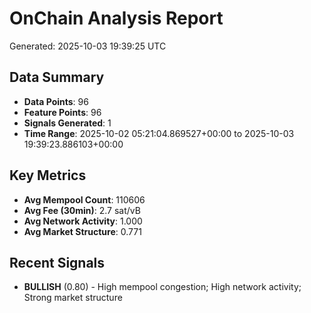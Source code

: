 # OnChain Analysis Report
Generated: 2025-10-03 19:39:25 UTC

## Data Summary
- **Data Points**: 96
- **Feature Points**: 96
- **Signals Generated**: 1
- **Time Range**: 2025-10-02 05:21:04.869527+00:00 to 2025-10-03 19:39:23.886103+00:00

## Key Metrics
- **Avg Mempool Count**: 110606
- **Avg Fee (30min)**: 2.7 sat/vB
- **Avg Network Activity**: 1.000
- **Avg Market Structure**: 0.771

## Recent Signals
- **BULLISH** (0.80) - High mempool congestion; High network activity; Strong market structure

